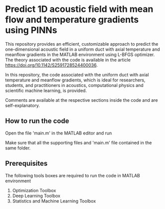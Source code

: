 # Predict 1D acoustic field with mean flow and temperature gradients using PINNs
This repository provides an efficient, customizable approach to predict the one-dimensional acoustic field in a uniform duct with axial temperature and meanflow gradients in the MATLAB environment using L-BFGS optimizer. The theory associated with the code is available in the article https://doi.org/10.1142/S2591728524400036.

In this repository, the code associated with the uniform duct with axial temperature and meanflow gradients, which is ideal for researchers, students, and practitioners in acoustics, computational physics and scientific machine learning, is provided.

Comments are available at the respective sections inside the code and are self-explanatory.

## How to run the code
Open the file 'main.m' in the MATLAB editor and run

Make sure that all the supporting files and 'main.m' file contained in the same folder.

## Prerequisites
The following tools boxes are required to run the code in MATLAB environment

1) Optimization Toolbox
2) Deep Learning Toolbox
3) Statistics and Machine Learning Toolbox

